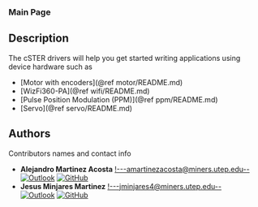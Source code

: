 ### Main Page

<!-- Replace w/doxygen images -->
<!-- @image html cSTER_logo.png
@image latex cSTER_logo.png -->

## Description

The cSTER drivers will help you get started writing applications using device hardware such as
* [Motor with encoders](@ref motor/README.md)
* [WizFi360-PA](@ref wifi/README.md)
* [Pulse Position Modulation (PPM)](@ref ppm/README.md)
* [Servo](@ref servo/README.md)

## Authors
Contributors names and contact info
* **Alejandro Martinez Acosta** <!---amartinezacosta@miners.utep.edu--> <br>
  [![Outlook](https://img.shields.io/badge/Microsoft_Outlook-0078D4?style=for-the-badge&logo=microsoft-outlook&logoColor=white&style=flat)](mailto:amartinezacosta@miners.utep.edu) 
  [![GitHub](https://img.shields.io/badge/GitHub-100000?style=for-the-badge&logo=github&logoColor=white&style=flat)](https://github.com/amartinezacosta)
* **Jesus Minjares Martinez** <!---jminjares4@miners.utep.edu--> <br>
  [![Outlook](https://img.shields.io/badge/Microsoft_Outlook-0078D4?style=for-the-badge&logo=microsoft-outlook&logoColor=white&style=flat)](mailto:jminjares4@miners.utep.edu) 
  [![GitHub](https://img.shields.io/badge/GitHub-100000?style=for-the-badge&logo=github&logoColor=white&style=flat)](https://github.com/jminjares)
  

